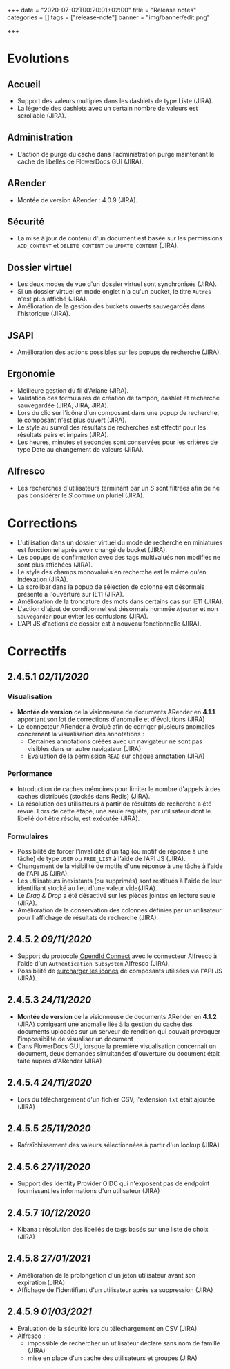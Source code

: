 +++
date = "2020-07-02T00:20:01+02:00"
title = "Release notes"
categories = []
tags = ["release-note"]
banner = "img/banner/edit.png"

+++

# Evolutions

## Accueil 

* Support des valeurs multiples dans les dashlets de type Liste (JIRA). 
* La légende des dashlets avec un certain nombre de valeurs est scrollable (JIRA).  

## Administration

* L'action de purge du cache dans l'administration purge maintenant le cache de libellés de FlowerDocs GUI (JIRA).

## ARender 

* Montée de version ARender : 4.0.9 (JIRA).

## Sécurité 

* La mise à jour de contenu d'un document est basée sur les permissions `ADD_CONTENT` et `DELETE_CONTENT` ou `UPDATE_CONTENT` (JIRA). 

## Dossier virtuel 

* Les deux modes de vue d'un dossier virtuel sont synchronisés (JIRA).  
* Si un dossier virtuel en mode onglet n'a qu'un bucket, le titre `Autres` n'est plus affiché (JIRA). 
* Amélioration de la gestion des buckets ouverts sauvegardés dans l'historique (JIRA). 

## JSAPI

* Amélioration des actions possibles sur les popups de recherche (JIRA).  

## Ergonomie

* Meilleure gestion du fil d'Ariane (JIRA). 
* Validation des formulaires de création de tampon, dashlet et recherche sauvegardée (JIRA, JIRA, JIRA).
* Lors du clic sur l'icône d'un composant dans une popup de recherche, le composant n'est plus ouvert (JIRA). 
* Le style au survol des résultats de recherches est effectif pour les résultats pairs et impairs  (JIRA). 
* Les heures, minutes et secondes sont conservées pour les critères de type Date au changement de valeurs (JIRA).

## Alfresco 

* Les recherches d'utilisateurs terminant par un _S_ sont filtrées afin de ne pas considérer le _S_ comme un pluriel (JIRA). 

# Corrections

* L'utilisation dans un dossier virtuel du mode de recherche en miniatures est fonctionnel après avoir changé de bucket (JIRA).  
* Les popups de confirmation avec des tags multivalués non modifiés ne sont plus affichées (JIRA). 
* Le style des champs monovalués en recherche est le même qu'en indexation (JIRA). 
* La scrollbar dans la popup de sélection de colonne est désormais présente à l'ouverture sur IE11 (JIRA).  
* Amélioration de la troncature des mots dans certains cas sur IE11 (JIRA). 
* L'action d'ajout de conditionnel est désormais nommée `Ajouter` et non `Sauvegarder` pour éviter les confusions (JIRA).
* L'API JS d'actions de dossier est à nouveau fonctionnelle (JIRA).  

# Correctifs

## 2.4.5.1 _02/11/2020_

### Visualisation
* **Montée de version** de la visionneuse de documents ARender en  **4.1.1** apportant son lot de corrections d'anomalie et d'évolutions (JIRA)
* Le connecteur ARender a évolué afin de corriger plusieurs anomalies concernant la visualisation des annotations : 
    * Certaines annotations créées avec un navigateur ne sont pas visibles dans un autre navigateur (JIRA)
    * Evaluation de la permission `READ` sur chaque annotation (JIRA)


### Performance
* Introduction de caches mémoires pour limiter le nombre d'appels à des caches distribués (stockés dans Redis) (JIRA).
* La résolution des utilisateurs à partir de résultats de recherche a été revue. Lors de cette étape, une seule requête, par utilisateur dont le libellé doit être résolu, est exécutée (JIRA).

### Formulaires

* Possibilité de forcer l'invalidité d'un tag (ou motif de réponse à une tâche) de type `USER` ou `FREE_LIST` à l’aide de l’API JS (JIRA).
* Changement de la visibilité de motifs d'une réponse à une tâche à l'aide de l'API JS (JIRA).
* Les utilisateurs inexistants (ou supprimés) sont restitués à l'aide de leur identifiant stocké au lieu d'une valeur vide(JIRA).
* Le _Drag & Drop_ a été désactivé sur les pièces jointes en lecture seule (JIRA).
* Amélioration de la conservation des colonnes définies par un utilisateur pour l'affichage de résultats de recherche (JIRA).

## 2.4.5.2 _09/11/2020_

* Support du protocole [OpendId Connect](broken-link.md) avec le connecteur Alfresco à l'aide d'un `Authentication Subsystem` Alfresco (JIRA).
* Possibilité de [surcharger les icônes](broken-link.md) de composants utilisées via l'API JS (JIRA).

## 2.4.5.3 _24/11/2020_

* **Montée de version** de la visionneuse de documents ARender en  **4.1.2** (JIRA) corrigeant une anomalie liée à la gestion du cache des documents uploadés sur un serveur de rendition qui pouvait provoquer l'impossibilité de visualiser un document
* Dans FlowerDocs GUI, lorsque la première visualisation concernait un document, deux demandes simultanées d'ouverture du document était faite auprès d'ARender (JIRA)


## 2.4.5.4 _24/11/2020_

* Lors du téléchargement d'un fichier CSV, l'extension `txt` était ajoutée (JIRA) 

## 2.4.5.5 _25/11/2020_

*  Rafraîchissement des valeurs sélectionnées à partir d'un lookup (JIRA) 

## 2.4.5.6 _27/11/2020_

*  Support des Identity Provider OIDC qui n'exposent pas de endpoint fournissant les informations d'un utilisateur (JIRA) 

## 2.4.5.7 _10/12/2020_

*  Kibana : résolution des libellés de tags basés sur une liste de choix (JIRA) 

## 2.4.5.8 _27/01/2021_

* Amélioration de la prolongation d'un jeton utilisateur avant son expiration (JIRA) 
* Affichage de l'identifiant d'un utilisateur après sa suppression (JIRA) 

## 2.4.5.9 _01/03/2021_

* Evaluation de la sécurité lors du téléchargement en CSV (JIRA)
* Alfresco : 
    * impossible de rechercher un utilisateur déclaré sans nom de famille (JIRA)
    * mise en place d'un cache des utilisateurs et groupes (JIRA)